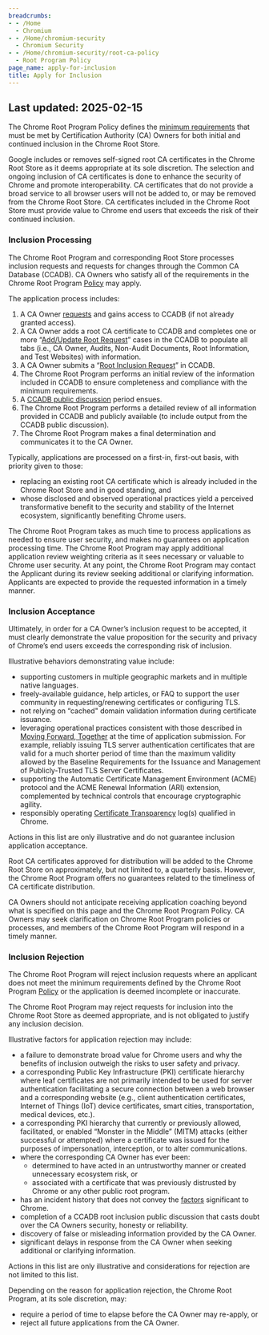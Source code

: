 ```yaml
---
breadcrumbs:
- - /Home
  - Chromium
- - /Home/chromium-security
  - Chromium Security
- - /Home/chromium-security/root-ca-policy
  - Root Program Policy
page_name: apply-for-inclusion
title: Apply for Inclusion
---
```


## Last updated: 2025-02-15

The Chrome Root Program Policy defines the [minimum requirements](policy) that must be met by Certification Authority (CA) Owners for both initial and continued inclusion in the Chrome Root Store.

Google includes or removes self-signed root CA certificates in the Chrome Root Store as it deems appropriate at its sole discretion. The selection and ongoing inclusion of CA certificates is done to enhance the security of Chrome and promote interoperability. CA certificates that do not provide a broad service to all browser users will not be added to, or may be removed from the Chrome Root Store. CA certificates included in the Chrome Root Store must provide value to Chrome end users that exceeds the risk of their continued inclusion.

### Inclusion Processing

The Chrome Root Program and corresponding Root Store processes inclusion requests and requests for changes through the Common CA Database (CCADB). CA Owners who satisfy all of the requirements in the Chrome Root Program [Policy](policy) may apply.

The application process includes:

1. A CA Owner [requests](https://www.ccadb.org/cas/request-access) and gains access to CCADB (if not already granted access).
2. A CA Owner adds a root CA certificate to CCADB and completes one or more “[Add/Update Root Request](https://www.ccadb.org/cas/updates)” cases in the CCADB to populate all tabs (i.e., CA Owner, Audits, Non-Audit Documents, Root Information, and Test Websites) with information.
3. A CA Owner submits a “[Root Inclusion Request](https://www.ccadb.org/cas/inclusion)” in CCADB.
4. The Chrome Root Program performs an initial review of the information included in CCADB to ensure completeness and compliance with the minimum requirements.
5. A [CCADB public discussion](https://www.ccadb.org/cas/public-group) period ensues.
6. The Chrome Root Program performs a detailed review of all information provided in CCADB and publicly available (to include output from the CCADB public discussion).
7. The Chrome Root Program makes a final determination and communicates it to the CA Owner.

Typically, applications are processed on a first-in, first-out basis, with priority given to those:

*   replacing an existing root CA certificate which is already included in the Chrome Root Store and in good standing, and
*   whose disclosed and observed operational practices yield a perceived transformative benefit to the security and stability of the Internet ecosystem, significantly benefiting Chrome users.

The Chrome Root Program takes as much time to process applications as needed to ensure user security, and makes no guarantees on application processing time. The Chrome Root Program may apply additional application review weighting criteria as it sees necessary or valuable to Chrome user security. At any point, the Chrome Root Program may contact the Applicant during its review seeking additional or clarifying information. Applicants are expected to provide the requested information in a timely manner.

### Inclusion Acceptance

Ultimately, in order for a CA Owner’s inclusion request to be accepted, it must clearly demonstrate the value proposition for the security and privacy of Chrome’s end users exceeds the corresponding risk of inclusion.

Illustrative behaviors demonstrating value include:

*   supporting customers in multiple geographic markets and in multiple native languages.
*   freely-available guidance, help articles, or FAQ to support the user community in requesting/renewing certificates or configuring TLS.
*   not relying on “cached" domain validation information during certificate issuance.
*   leveraging operational practices consistent with those described in [Moving Forward, Together](moving-forward-together) at the time of application submission. For example, reliably issuing TLS server authentication certificates that are valid for a much shorter period of time than the maximum validity allowed by the Baseline Requirements for the Issuance and Management of Publicly-Trusted TLS Server Certificates.
*   supporting the Automatic Certificate Management Environment (ACME) protocol and the ACME Renewal Information (ARI) extension, complemented by technical controls that encourage cryptographic agility.
*   responsibly operating [Certificate Transparency](https://googlechrome.github.io/CertificateTransparency/) log(s) qualified in Chrome.

Actions in this list are only illustrative and do not guarantee inclusion application acceptance.

Root CA certificates approved for distribution will be added to the Chrome Root Store on approximately, but not limited to, a quarterly basis. However, the Chrome Root Program offers no guarantees related to the timeliness of CA certificate distribution.

CA Owners should not anticipate receiving application coaching beyond what is specified on this page and the Chrome Root Program Policy. CA Owners may seek clarification on Chrome Root Program policies or processes, and members of the Chrome Root Program will respond in a timely manner.

### Inclusion Rejection

The Chrome Root Program will reject inclusion requests where an applicant does not meet the minimum requirements defined by the Chrome Root Program [Policy](index) or the application is deemed incomplete or inaccurate.

The Chrome Root Program may reject requests for inclusion into the Chrome Root Store as deemed appropriate, and is not obligated to justify any inclusion decision.

Illustrative factors for application rejection may include:

*   a failure to demonstrate broad value for Chrome users and why the benefits of inclusion outweigh the risks to user safety and privacy.
*   a corresponding Public Key Infrastructure (PKI) certificate hierarchy where leaf certificates are not primarily intended to be used for server authentication facilitating a secure connection between a web browser and a corresponding website (e.g., client authentication certificates, Internet of Things (IoT) device certificates, smart cities, transportation, medical devices, etc.).
*   a corresponding PKI hierarchy that currently or previously allowed, facilitated, or enabled “Monster in the Middle” (MITM) attacks (either successful or attempted) where a certificate was issued for the purposes of impersonation, interception, or to alter communications.
*   where the corresponding CA Owner has ever been:
    *   determined to have acted in an untrustworthy manner or created unnecessary ecosystem risk, or
    *   associated with a certificate that was previously distrusted by Chrome or any other public root program.
*   has an incident history that does not convey the [factors](index#51-incident-reports) significant to Chrome.
*   completion of a CCADB root inclusion public discussion that casts doubt over the CA Owners security, honesty or reliability.
*   discovery of false or misleading information provided by the CA Owner.
*   significant delays in response from the CA Owner when seeking additional or clarifying information.

Actions in this list are only illustrative and considerations for rejection are not limited to this list.

Depending on the reason for application rejection, the Chrome Root Program, at its sole discretion, may:

*   require a period of time to elapse before the CA Owner may re-apply, or
*   reject all future applications from the CA Owner.
